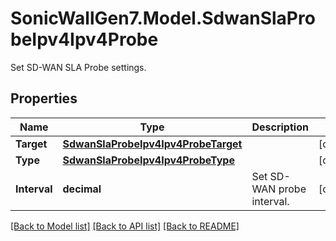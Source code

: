 # SonicWallGen7.Model.SdwanSlaProbeIpv4Ipv4Probe
Set SD-WAN SLA Probe settings.

## Properties

Name | Type | Description | Notes
------------ | ------------- | ------------- | -------------
**Target** | [**SdwanSlaProbeIpv4Ipv4ProbeTarget**](SdwanSlaProbeIpv4Ipv4ProbeTarget.md) |  | [optional] 
**Type** | [**SdwanSlaProbeIpv4Ipv4ProbeType**](SdwanSlaProbeIpv4Ipv4ProbeType.md) |  | [optional] 
**Interval** | **decimal** | Set SD-WAN probe interval. | [optional] 

[[Back to Model list]](../README.md#documentation-for-models) [[Back to API list]](../README.md#documentation-for-api-endpoints) [[Back to README]](../README.md)

